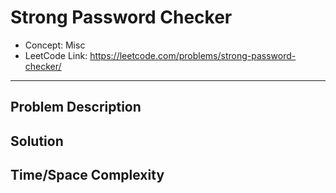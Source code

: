 # Strong Password Checker

- Concept: Misc
- LeetCode Link: https://leetcode.com/problems/strong-password-checker/

---

## Problem Description

## Solution

## Time/Space Complexity

